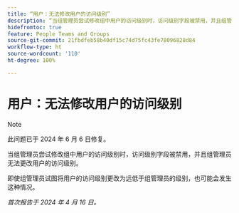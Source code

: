 ```yaml
---
title: “用户：无法修改用户的访问级别”
description: “当组管理员尝试修改组中用户的访问级别时，访问级别字段被禁用，并且组管理员无法更改用户的访问级别。”
hidefromtoc: true
feature: People Teams and Groups
source-git-commit: 21fbdfeb58b40df15c74d75fc43fe78096828d84
workflow-type: ht
source-wordcount: '110'
ht-degree: 100%

---
```



# 用户：无法修改用户的访问级别

>[!NOTE]
>
>此问题已于 2024 年 6 月 6 日修复。

当组管理员尝试修改组中用户的访问级别时，访问级别字段被禁用，并且组管理员无法更改用户的访问级别。

即使组管理员试图将用户的访问级别更改为远低于组管理员的级别，也可能会发生这种情况。

_首次报告于 2024 年 4 月 16 日。_

